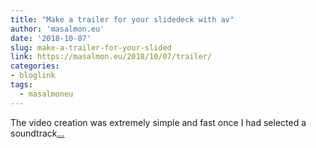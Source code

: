 ```yaml
---
title: "Make a trailer for your slidedeck with av"
author: 'masalmon.eu'
date: '2018-10-07'
slug: make-a-trailer-for-your-slided
link: https://masalmon.eu/2018/10/07/trailer/
categories:
- bloglink
tags:
  - masalmoneu
---
```


The video creation was extremely simple and fast once I had selected a soundtrack[... <i class="fas fa-external-link-alt"></i>](https://masalmon.eu/2018/10/07/trailer/)

